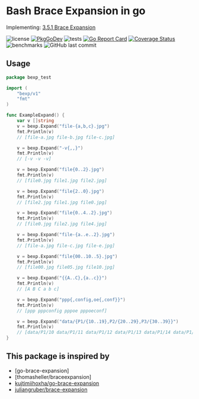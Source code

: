 # Bash Brace Expansion in go

Implementing: [3.5.1 Brace Expansion][bash-be]

![license](https://img.shields.io/github/license/mkungla/bexp)
[![PkgGoDev](https://pkg.go.dev/badge/github.com/mkungla/bexp/v1)](https://pkg.go.dev/github.com/mkungla/bexp/v1)
![tests](https://github.com/mkungla/bexp/workflows/tests/badge.svg)
[![Go Report Card](https://goreportcard.com/badge/github.com/mkungla/bexp)](https://goreportcard.com/report/github.com/mkungla/bexp)
[![Coverage Status](https://coveralls.io/repos/github/mkungla/bexp/badge.svg?branch=main)](https://coveralls.io/github/mkungla/bexp?branch=main)
![benchmarks](https://github.com/mkungla/bexp/workflows/benchmarks/badge.svg) 
![GitHub last commit](https://img.shields.io/github/last-commit/mkungla/bexp)
## Usage

```go
package bexp_test

import (
	"bexp/v1"
	"fmt"
)

func ExampleExpand() {
	var v []string
	v = bexp.Expand("file-{a,b,c}.jpg")
	fmt.Println(v)
	// [file-a.jpg file-b.jpg file-c.jpg]

	v = bexp.Expand("-v{,,}")
	fmt.Println(v)
	// [-v -v -v]

	v = bexp.Expand("file{0..2}.jpg")
	fmt.Println(v)
	// [file0.jpg file1.jpg file2.jpg]

	v = bexp.Expand("file{2..0}.jpg")
	fmt.Println(v)
	// [file2.jpg file1.jpg file0.jpg]

	v = bexp.Expand("file{0..4..2}.jpg")
	fmt.Println(v)
	// [file0.jpg file2.jpg file4.jpg]

	v = bexp.Expand("file-{a..e..2}.jpg")
	fmt.Println(v)
	// [file-a.jpg file-c.jpg file-e.jpg]

	v = bexp.Expand("file{00..10..5}.jpg")
	fmt.Println(v)
	// [file00.jpg file05.jpg file10.jpg]

	v = bexp.Expand("{{A..C},{a..c}}")
	fmt.Println(v)
	// [A B C a b c]

	v = bexp.Expand("ppp{,config,oe{,conf}}")
	fmt.Println(v)
	// [ppp pppconfig pppoe pppoeconf]

	v = bexp.Expand("data/{P1/{10..19},P2/{20..29},P3/{30..39}}")
	fmt.Println(v)
	// [data/P1/10 data/P1/11 data/P1/12 data/P1/13 data/P1/14 data/P1/15 data/P1/16 data/P1/17 data/P1/18 data/P1/19 data/P2/20 data/P2/21 data/P2/22 data/P2/23 data/P2/24 data/P2/25 data/P2/26 data/P2/27 data/P2/28 data/P2/29 data/P3/30 data/P3/31 data/P3/32 data/P3/33 data/P3/34 data/P3/35 data/P3/36 data/P3/37 data/P3/38 data/P3/39]
}
```

## This package is inspired by
- [go-brace-expansion]
- [thomasheller/braceexpansion]
- [kujtimiihoxha/go-brace-expansion]
- [juliangruber/brace-expansion]

<!-- LINKS -->
[bash-be]: https://www.gnu.org/software/bash/manual/html_node/Brace-Expansion.html
[kujtimiihoxha/go-brace-expansion]: https://github.com/kujtimiihoxha/go-brace-expansion
[braceexpansion]: https://github.com/thomasheller/braceexpansion
[juliangruber/brace-expansion]: https://github.com/kujtimiihoxha/go-balanced-match
